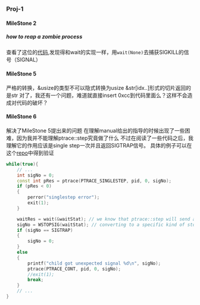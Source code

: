 ### Proj-1
#### MileStone 2
##### how to reap a zombie process
查看了这位的[代码](https://github.com/PKUFlyingPig/CS110L/blob/main/proj-1/deet/src/inferior.rs),发现得和wait的实现一样，用``wait(None)``去捕获SIGKILL的信号（SIGNAL）

#### MileStone 5
严格的转换，&usize的类型不可以隐式转换为usize
&str[idx..]形式的切片返回的是str
对了，我还有一个问题，难道就直接insert 0xcc到代码里面么？这样不会造成对代码的破坏？

#### MileStone 6
解决了MileStone 5提出来的问题
在理解manual给出的指导的时候出现了一些困难，因为我并不能理解ptrace::step究竟做了什么
不过在阅读了一些代码之后，我理解它的作用应该是single step一次并且返回SIGTRAP信号。
具体的例子可以在这个[repo](https://github.com/oliver/ptrace-sampler/blob/master/ptrace-singlestep.C)中得到验证
```c++
while(true){
    // ...
    int sigNo = 0;
    const int pRes = ptrace(PTRACE_SINGLESTEP, pid, 0, sigNo);
    if (pRes < 0)
    {
        perror("singlestep error");
        exit(1);
    }

    waitRes = wait(&waitStat); // we know that ptrace::step will send a signal here
    sigNo = WSTOPSIG(waitStat); // converting to a specific kind of stop signal
    if (sigNo == SIGTRAP)
    {
        sigNo = 0;
    }
    else
    {
        printf("child got unexpected signal %d\n", sigNo);
        ptrace(PTRACE_CONT, pid, 0, sigNo);
        //exit(1);
        break;
    }
    // ...
}
```